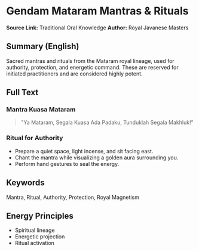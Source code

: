 # Gendam Mataram Mantras & Rituals

**Source Link:** Traditional Oral Knowledge
**Author:** Royal Javanese Masters

## Summary (English)
Sacred mantras and rituals from the Mataram royal lineage, used for authority, protection, and energetic command. These are reserved for initiated practitioners and are considered highly potent.

## Full Text
### Mantra Kuasa Mataram
> "Ya Mataram, Segala Kuasa Ada Padaku, Tunduklah Segala Makhluk!"

### Ritual for Authority
- Prepare a quiet space, light incense, and sit facing east.
- Chant the mantra while visualizing a golden aura surrounding you.
- Perform hand gestures to seal the energy.

## Keywords
Mantra, Ritual, Authority, Protection, Royal Magnetism

## Energy Principles
- Spiritual lineage
- Energetic projection
- Ritual activation
